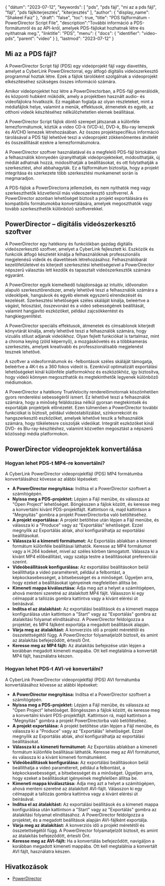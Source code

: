 {
"dátum": "2023-07-12",
  "keywords": [
"pds",
"pds fájl",
"mi az a pds fájl",
"fájl",
"pds fájlkiterjesztés",
"kiterjesztés"
],
  "author": {
"display_name": "Shakeel Faiz"
},
"draft": "false",
"toc": true,
"title": "PDS fájlformátum - PowerDirector Script File",
  "description":"További információ a PDS-formátumról és az API-król, amelyek PDS-fájlokat hozhatnak létre és nyithatnak meg.",
"linktitle": "PDS",
  "menu": {
    "docs": {
      "identifier": "video-pds",
      "parent": "video"
}
},
"lastmod": "2023-07-12"
}

## Mi az a PDS fájl?

A PowerDirector Script fájl (PDS) egy videóprojekt fájl vagy diavetítés, amelyet a CyberLink PowerDirectorral, egy átfogó digitális videószerkesztő programmal hoztak létre. Ezek a fájlok tárolóként szolgálnak a videoprojekt elkészítéséhez szükséges összes információ számára.

Amikor videóprojektet hoz létre a PowerDirectorban, a PDS-fájl generálódik, és központi hubként működik, amely a projektben használt audio- és videofájlokra hivatkozik. Ez magában foglalja az olyan részleteket, mint a médiafájlok helye, valamint a menük, effektusok, átmenetek és egyéb, az otthoni videók készítéséhez nélkülözhetetlen elemek beállításai.

A PowerDirector Script fájlok döntő szerepet játszanak a különféle lemezformátumok, köztük a video CD-k (VCD-k), DVD-k, Blu-ray lemezek és AVCHD lemezek létrehozásában. Az összes projektspecifikus információ tárolásával a PDS fájl lehetővé teszi a videoprojekt zökkenőmentes átvitelét és összeállítását ezekre a lemezformátumokra.

A PowerDirector szoftver használatával és a megfelelő PDS-fájl birtokában a felhasználók könnyedén újranyithatják videóprojekteiket, módosíthatják, új médiát adhatnak hozzá, módosíthatják a beállításokat, és ott folytathatják a szerkesztést, ahol abbahagyták. Ez a fájlformátum biztosítja, hogy a projekt integritása és szerkezete több szerkesztési munkamenet során is megmaradjon.

A PDS-fájlok a PowerDirectorra jellemzőek, és nem nyithatók meg vagy szerkeszthetők közvetlenül más videoszerkesztő szoftverrel. A PowerDirector azonban lehetőséget biztosít a projekt exportálására és kompatibilis formátumokba konvertálására, amelyek megoszthatók vagy tovább szerkeszthetők különböző szoftverekkel.

## PowerDirector – digitális videószerkesztő szoftver

A PowerDirector egy hatékony és funkciókban gazdag digitális videószerkesztő szoftver, amelyet a CyberLink fejlesztett ki. Eszközök és funkciók átfogó készletét kínálja a felhasználóknak professzionális megjelenésű videók és diavetítések létrehozásához. Felhasználóbarát kezelőfelületével és kiterjedt szerkesztési lehetőségeivel a PowerDirector népszerű választás lett kezdők és tapasztalt videószerkesztők számára egyaránt.

A PowerDirector egyik kiemelkedő tulajdonsága az intuitív, idővonalon alapuló szerkesztőrendszer, amely lehetővé teszi a felhasználók számára a videoklipek, hangsávok és egyéb elemek egyszerű elrendezését és kezelését. Szerkesztési lehetőségek széles skáláját kínálja, beleértve a vágást, felosztást, összevonást és a videó sebességének beállítását, valamint hangjavító eszközöket, például zajcsökkentést és hangkiegyenlítést.

A PowerDirector speciális effektusok, átmenetek és címsablonok kiterjedt könyvtárát kínálja, amely lehetővé teszi a felhasználók számára, hogy vizuális stílust adjanak videóikhoz. Olyan fejlett funkciókat is tartalmaz, mint a chroma keying (zöld képernyő), a mozgáskövetés és a többkamerás szerkesztés, amelyek kreatívabb és professzionálisabb megjelenést tesznek lehetővé.

A szoftver a videoformátumok és -felbontások széles skáláját támogatja, beleértve a 4K-t és a 360 fokos videót is. Ezenkívül optimalizált exportálási lehetőségeket kínál különféle platformokhoz és eszközökhöz, így biztosítva, hogy videói könnyen megoszthatók és megtekinthetők legyenek különböző médiumokon.

A PowerDirector a hatékony TrueVelocity renderelőmotornak köszönhetően gyors renderelési sebességéről ismert. Ez lehetővé teszi a felhasználók számára, hogy a minőség feláldozása nélkül gyorsan megtekintsék és exportálják projektjeik előnézetét. Ezen túlmenően a PowerDirector további funkciókat is biztosít, például videóstabilizálást, színkorrekciót és hangszerkesztő eszközöket, amelyek lehetővé teszik a felhasználók számára, hogy tökéletesre csiszolják videóikat. Integrált eszközöket kínál DVD- és Blu-ray-készítéshez, valamint közvetlen megosztást a népszerű közösségi média platformokon.

## PowerDirector videoprojektek konvertálása

### Hogyan lehet PDS-t MP4-re konvertálni?

A CyberLink PowerDirector videoprojektfájl (PDS) MP4 formátumba konvertálásához kövesse az alábbi lépéseket:

- **A PowerDirector megnyitása:** Indítsa el a PowerDirector szoftvert a számítógépén.
- **Nyissa meg a PDS-projektet:** Lépjen a Fájl menübe, és válassza az "Open Project" lehetőséget. Böngésszen a fájlok között, és keresse meg a konvertálni kívánt PDS-projektfájlt. Kattintson rá, majd kattintson a "Megnyitás" gombra a projekt PowerDirectorba való betöltéséhez.
- **A projekt exportálása:** A projekt betöltése után lépjen a Fájl menübe, és válassza ki a "Produce" vagy az "Exportálás" lehetőséget. Ezzel megnyílik az Exportálás ablak, ahol konfigurálhatja az exportálási beállításokat.
- **Válassza ki a kimeneti formátumot:** Az Exportálás ablakban a kimeneti formátum különféle beállításai láthatók. Keresse az MP4 formátumot vagy a H.264 kodeket, mivel az széles körben támogatott. Válassza ki a kívánt MP4 előbeállítást, vagy szabja testre a beállításokat preferenciái szerint.
- **Videóbeállítások konfigurálása:** Az exportálási beállításokon belül beállíthatja a videó paramétereit, például a felbontást, a képkockasebességet, a bitsebességet és a minőséget. Ügyeljen arra, hogy ezeket a beállításokat igényeinek megfelelően állítsa be.
- **Kimeneti mappa kiválasztása:** Adja meg azt a helyet a számítógépen, ahová menteni szeretné az átalakított MP4 fájlt. Válasszon ki egy célmappát a tallózás gombra kattintva vagy a kívánt elérési út beírásával.
- **Indítsa el az átalakítást:** Az exportálási beállítások és a kimeneti mappa konfigurálása után kattintson a "Start" vagy az "Exportálás" gombra az átalakítási folyamat elindításához. A PowerDirector feldolgozza a projektet, és MP4 fájlként exportálja a megadott beállítások alapján.
- **Várja meg az átalakítást:** A konverziós idő a projekt méretétől és összetettségétől függ. A PowerDirector folyamatjelzőt biztosít, és amint az átalakítás befejeződött, értesíti Önt.
- **Keresse meg az MP4 fájlt:** Az átalakítás befejezése után lépjen a korábban megadott kimeneti mappába. Ott kell megtalálnia a konvertált MP4 fájlt, használatra készen.

### Hogyan lehet PDS-t AVI-vé konvertálni?

A CyberLink PowerDirector videoprojektfájl (PDS) AVI formátumba konvertálásához kövesse az alábbi lépéseket:

- **A PowerDirector megnyitása:** Indítsa el a PowerDirector szoftvert a számítógépén.
- **Nyissa meg a PDS-projektet:** Lépjen a Fájl menübe, és válassza az "Open Project" lehetőséget. Böngésszen a fájlok között, és keresse meg a konvertálni kívánt PDS-projektfájlt. Kattintson rá, majd kattintson a "Megnyitás" gombra a projekt PowerDirectorba való betöltéséhez.
- **A projekt exportálása:** A projekt betöltése után lépjen a Fájl menübe, és válassza ki a "Produce" vagy az "Exportálás" lehetőséget. Ezzel megnyílik az Exportálás ablak, ahol konfigurálhatja az exportálási beállításokat.
- **Válassza ki a kimeneti formátumot:** Az Exportálás ablakban a kimeneti formátum különféle beállításai láthatók. Keresse meg az AVI formátumot, és válassza ki a kívánt kimeneti formátumként.
- **Videóbeállítások konfigurálása:** Az exportálási beállításokon belül beállíthatja a videó paramétereit, például a felbontást, a képkockasebességet, a bitsebességet és a minőséget. Ügyeljen arra, hogy ezeket a beállításokat igényeinek megfelelően állítsa be.
- **Kimeneti mappa kiválasztása:** Adja meg azt a helyet a számítógépen, ahová menteni szeretné az átalakított AVI-fájlt. Válasszon ki egy célmappát a tallózás gombra kattintva vagy a kívánt elérési út beírásával.
- **Indítsa el az átalakítást:** Az exportálási beállítások és a kimeneti mappa konfigurálása után kattintson a "Start" vagy az "Exportálás" gombra az átalakítási folyamat elindításához. A PowerDirector feldolgozza a projektet, és a megadott beállítások alapján AVI-fájlként exportálja.
- **Várja meg az átalakítást:** A konverziós idő a projekt méretétől és összetettségétől függ. A PowerDirector folyamatjelzőt biztosít, és amint az átalakítás befejeződött, értesíti Önt.
- **Keresse meg az AVI-fájlt:** Ha a konvertálás befejeződött, navigáljon a korábban megadott kimeneti mappába. Ott kell megtalálnia a konvertált AVI fájlt, használatra készen.
  

## Hivatkozások
* [PowerDirector](https://en.wikipedia.org/wiki/PowerDirector)

